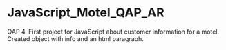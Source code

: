 # JavaScript_Motel_QAP_AR
QAP 4. First project for JavaScript about customer information for a motel. Created object with info and an html paragraph.
